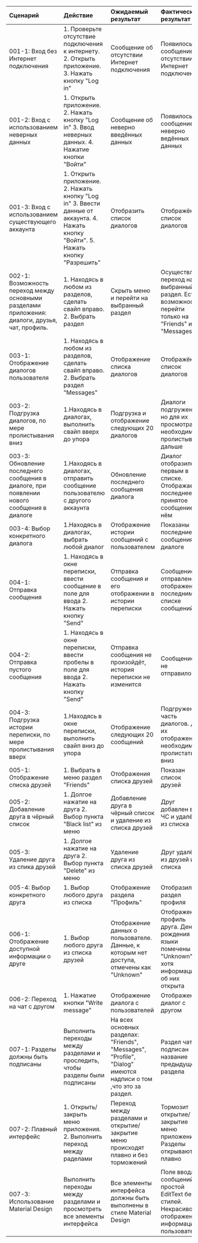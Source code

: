 |Cценарий|Действие|Ожидаемый результат|Фактический результат| Оценка|
|:---|:---|:---|:---|:---|
|001-1: Вход без Интернет подключения | 1. Проверьте отсутствие подключения к интернету. 2. Открыть приложение. 3. Нажать кнопку "Log in" | Сообщение об отсутствии Интернет подключения |Появилось сообщение об отсутствии Интернет подключения | Тест пройден|
|001-2: Вход с использованием неверных данных | 1. Открыть приложение. 2. Нажать кнопку "Log in" 3. Ввод неверных данных. 4. Нажатие кнопки "Войти" | Сообщение об неверно введённых данных |Появилось сообщение о неверно ведённых данных | Тест пройден|
|001-3: Вход с использованием существующего аккаунта | 1. Открыть приложение. 2. Нажать кнопку "Log in" 3. Ввести данные от аккаунта. 4. Нажать кнопку "Войти". 5. Нажать кнопку "Разрешить" | Отобразить список диалогов |Отображён список диалогов |Тест пройден |
|002-1: Возможность переход между основными разделами приложения: диалоги, друзья, чат, профиль. | 1. Находясь в любом из разделов, сделать свайп вправо. 2. Выбрать раздел | Скрыть меню и перейти на выбранный раздел |Осуществлен переход на выбранный раздел. Есть возможность перейти только на "Friends" и "Messages" |Тест не пройден |
|003-1: Отображение диалогов пользователя | 1. Находясь в любом из разделов, сделать свайп вправо. 2. Выбрать раздел "Messages" | Отображение списка диалогов |Отображён список диалогов |Тест пройден |
|003-2: Подгрузка диалогов, по мере пролистывания вниз | 1.Находясь в диалогах, выполнить свайп вверх до упора | Подгрузка и отображение следующих 20 диалогов |Диалоги подгружены, но для их просмотра необходимо пролистывать дальше | Тест не пройден |
|003-3: Обновление последнего сообщения в диалоге, при появлении нового сообщения в диалоге | 1.Находясь в диалогах, отправить сообщение пользователю с другого аккаунта | Обновление последнего сообщения диалога |Диалог отобразился первым в списке. Отображается последнее принятое сообщение в нём |Тест пройден |
|003-4: Выбор конкретного диалога | 1.Находясь в диалогах, выбрать любой диалог | Отображение истории сообщений с пользователем |Показаны последние сообщения в диалоге |Тест пройден |
|004-1: Отправка сообщения | 1. Находясь в окне переписки, ввести сообщение в поле для ввода 2. Нажать кнопку  "Send" | Отправка сообщения и его отображении в истории переписки | Сообщение отправлено и отображено последним в списке сообщений| Тест пройден|
|004-2: Отправка пустого сообщения | 1. Находясь в окне переписки, ввести пробелы в поле для ввода 2. Нажать кнопку  "Send" | Отправка сообщения не произойдёт, история переписки не изменится | Сообщение не отправилось| Тест пройден|
|004-3: Подгрузка истории переписки, по мере пролистывания вверх | 1.Находясь в окне переписки, выполнить свайп вниз до упора | Отображение следующих 20 сообщений |Подгружена часть диалогов. Для их отображения необходимо пролистать вниз | Тест пройден |
|005-1: Отображение списка друзей | 1. Выбрать в меню раздел "Friends" | Отображения списка друзей |Показан список друзей |Тест пройден|
|005-2: Добавление друга в чёрный список | 1. Долгое нажатие на друга 2. Выбор пункта "Black list" из меню | Добавление друга в чёрный список и удаление из списка друзей | Друг добавлен в ЧС и удалён из списка |Тест пройден |
|005-3: Удаление друга из спика друзей | 1. Долгое нажатие на друга 2. Выбор пункта "Delete" из меню | Удаление друга из списка друзей | Друг удалён из друзей и из списка|Тест пройден |
|005-4: Выбор конкретного друга | 1. Выбор любого друга из списка | Отображение раздела "Профиль" | Отобразился раздел профиля|Тест пройден |
|006-1: Отображение доступной информации о друге | 1. Выбор любого друга из списка друзей | Отображение данных о пользователе. Данные, к которым нет доступа, отмечены как "Unknown" |Отображен профиль друга. День рождения и языки помечены как "Unknown", хотя информация об них открыта | Тест не пройден |
|006-2: Переход на чат с другом | 1. Нажатие кнопки "Write message" | Отображение диалога с пользователей | Отображен диалог с другом|Тест пройден |
|007-1: Разделы должны быть подписаны | Выполнить переходы между разделами и проследить, чтобы разделы были подписаны| На всех основных разделах: "Friends", "Messages", "Profile", "Dialog" имеются надписи о том ,что это за раздел. | Раздел чата подписан название предыдущего раздела| Тест не пройден |
|007-2: Плавный интерфейс | 1. Открыть/закрыть меню приложения. 2. Выполнить переход между раделами | Переход между разделами и открытие/закрытие меню происходят плавно и без торможений | Тормозит открытие/закрытие меню приложения. Разделы открываются плавно | Тест не пройден |
|007-3: Использование Material Design | Выполнить переходы между разделами и просмотреть все элементы интерфейса | Все элементы интерфейса должны быть выполнены в стиле Material Design | Поле ввода сообщений простой EditText без стилей. Некрасивое отображение информации о пользователе| Тест не пройден|
